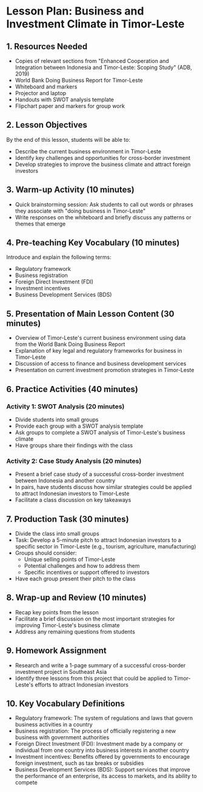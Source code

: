 # Lesson Plan: Business and Investment Climate in Timor-Leste

## 1. Resources Needed

- Copies of relevant sections from "Enhanced Cooperation and Integration between Indonesia and Timor-Leste: Scoping Study" (ADB, 2019)
- World Bank Doing Business Report for Timor-Leste
- Whiteboard and markers
- Projector and laptop
- Handouts with SWOT analysis template
- Flipchart paper and markers for group work

## 2. Lesson Objectives

By the end of this lesson, students will be able to:
- Describe the current business environment in Timor-Leste
- Identify key challenges and opportunities for cross-border investment
- Develop strategies to improve the business climate and attract foreign investors

## 3. Warm-up Activity (10 minutes)

- Quick brainstorming session: Ask students to call out words or phrases they associate with "doing business in Timor-Leste"
- Write responses on the whiteboard and briefly discuss any patterns or themes that emerge

## 4. Pre-teaching Key Vocabulary (10 minutes)

Introduce and explain the following terms:
- Regulatory framework
- Business registration
- Foreign Direct Investment (FDI)
- Investment incentives
- Business Development Services (BDS)

## 5. Presentation of Main Lesson Content (30 minutes)

- Overview of Timor-Leste's current business environment using data from the World Bank Doing Business Report
- Explanation of key legal and regulatory frameworks for business in Timor-Leste
- Discussion of access to finance and business development services
- Presentation on current investment promotion strategies in Timor-Leste

## 6. Practice Activities (40 minutes)

### Activity 1: SWOT Analysis (20 minutes)
- Divide students into small groups
- Provide each group with a SWOT analysis template
- Ask groups to complete a SWOT analysis of Timor-Leste's business climate
- Have groups share their findings with the class

### Activity 2: Case Study Analysis (20 minutes)
- Present a brief case study of a successful cross-border investment between Indonesia and another country
- In pairs, have students discuss how similar strategies could be applied to attract Indonesian investors to Timor-Leste
- Facilitate a class discussion on key takeaways

## 7. Production Task (30 minutes)

- Divide the class into small groups
- Task: Develop a 5-minute pitch to attract Indonesian investors to a specific sector in Timor-Leste (e.g., tourism, agriculture, manufacturing)
- Groups should consider:
  * Unique selling points of Timor-Leste
  * Potential challenges and how to address them
  * Specific incentives or support offered to investors
- Have each group present their pitch to the class

## 8. Wrap-up and Review (10 minutes)

- Recap key points from the lesson
- Facilitate a brief discussion on the most important strategies for improving Timor-Leste's business climate
- Address any remaining questions from students

## 9. Homework Assignment

- Research and write a 1-page summary of a successful cross-border investment project in Southeast Asia
- Identify three lessons from this project that could be applied to Timor-Leste's efforts to attract Indonesian investors

## 10. Key Vocabulary Definitions

- Regulatory framework: The system of regulations and laws that govern business activities in a country
- Business registration: The process of officially registering a new business with government authorities
- Foreign Direct Investment (FDI): Investment made by a company or individual from one country into business interests in another country
- Investment incentives: Benefits offered by governments to encourage foreign investment, such as tax breaks or subsidies
- Business Development Services (BDS): Support services that improve the performance of an enterprise, its access to markets, and its ability to compete